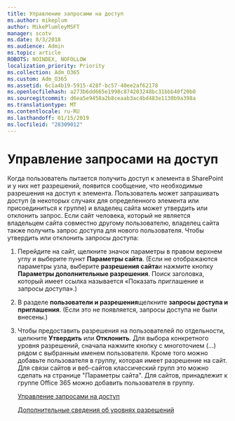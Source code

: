 ```yaml
---
title: Управление запросами на доступ
ms.author: mikeplum
author: MikePlumleyMSFT
manager: scotv
ms.date: 8/3/2018
ms.audience: Admin
ms.topic: article
ROBOTS: NOINDEX, NOFOLLOW
localization_priority: Priority
ms.collection: Adm_O365
ms.custom: Adm_O365
ms.assetid: 6c1a4b19-5915-428f-bc57-40ee2af62178
ms.openlocfilehash: a273b6dd665e1998c874203248bc31bbb40f20b0
ms.sourcegitcommit: d6ea5e9458a2b8ceaab3ac4bd483e1130b9a398a
ms.translationtype: MT
ms.contentlocale: ru-RU
ms.lasthandoff: 01/15/2019
ms.locfileid: "28309012"
---
```

# <a name="manage-access-requests"></a>Управление запросами на доступ

Когда пользователь пытается получить доступ к элемента в SharePoint и у них нет разрешений, появится сообщение, что необходимые разрешения на доступ к элемента. Пользователь может запрашивать доступ (в некоторых случаях для определенного элемента или присоединиться к группе) и владелец сайта может утвердить или отклонить запрос. Если сайт человека, который не является владельцем сайта совместно другому пользователю, владелец сайта также получить запрос доступа для нового пользователя. Чтобы утвердить или отклонить запросы доступа:
  
1. Перейдите на сайт, щелкните значок параметры в правом верхнем углу и выберите пункт **Параметры сайта**. (Если не отображаются параметры узла, выберите **разрешения сайта**и нажмите кнопку **Параметры дополнительные разрешения**. Поиск заголовка, который имеет ссылка называется «Показать приглашение и запросы доступа».)
    
2. В разделе **пользователи и разрешения**щелкните **запросы доступа и приглашения**. (Если это не появляется, запросы доступа не были внесены.)
    
3. Чтобы предоставить разрешения на пользователей по отдельности, щелкните **Утвердить** или **Отклонить**. Для выбора конкретного уровня разрешений, сначала нажмите кнопку с многоточием (...) рядом с выбранным именем пользователя. Кроме того можно добавьте пользователя в группу, которая имеет разрешение на сайт. Для связи сайтов и веб-сайтов классический групп это можно сделать на странице "Параметры сайта". Для сайтов, принадлежит к группе Office 365 можно добавить пользователя в группу.
    
    [Управление запросами на доступ](https://go.microsoft.com/fwlink/?linkid=2008747)
    
    [Дополнительные сведения об уровнях разрешений](https://go.microsoft.com/fwlink/?linkid=867071)
    

